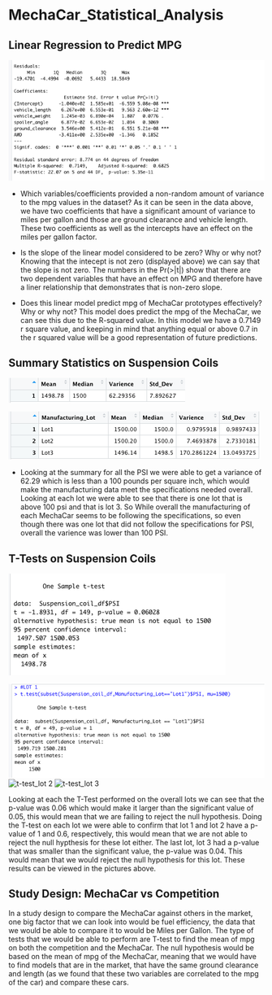 # MechaCar_Statistical_Analysis
## Linear Regression to Predict MPG
![lm_image](https://github.com/Mparra14/MechaCar_Statistical_Analysis/blob/main/mechaCar_lm%20summary.png)
* Which variables/coefficients provided a non-random amount of variance to the mpg values in the dataset?
  As it can be seen in the data above, we have two coefficients that have a significant amount of variance to miles per gallon and those are ground clearance and vehicle length. These two coefficients as well as the intercepts have an effect on the miles per gallon factor. 
* Is the slope of the linear model considered to be zero? Why or why not?
  Knowing that the intecept is not zero (displayed above) we can say that the slope is not zero. The numbers in the Pr(>|t|) show that there are two dependent variables that have an effect on MPG and therefore have a liner relationship that demonstrates that is non-zero slope.

* Does this linear model predict mpg of MechaCar prototypes effectively? Why or why not?
This model does predict the mpg of the MechaCar, we can see this due to the R-squared value. In this model we have a 0.7149 r square value, and keeping in mind that anything equal or above 0.7 in the r squared value will be a good representation of future predictions. 

## Summary Statistics on Suspension Coils
![summary](https://github.com/Mparra14/MechaCar_Statistical_Analysis/blob/main/Summary.png)

![lot_summary](https://github.com/Mparra14/MechaCar_Statistical_Analysis/blob/main/Lot_Summary.png)

* Looking at the summary for all the PSI we were able to get a variance of 62.29 which is less than a 100 pounds per square inch, which would make the manufacturing data meet the specifications needed overall. Looking at each lot we were able to see that there is one lot that is above 100 psi and that is lot 3. So While overall the manufacturing of each MechaCar seems to be following the specifications, so even though there was one lot that did not follow the specifications for PSI, overall the varience was lower than 100 PSI. 

## T-Tests on Suspension Coils
![t-test](https://github.com/Mparra14/MechaCar_Statistical_Analysis/blob/main/t-test.png)

![t-test_lot 1](https://github.com/Mparra14/MechaCar_Statistical_Analysis/blob/main/t-test_lot%201.png)
![t-test_lot 2]()
![t-test_lot 3]()

Looking at each the T-Test performed on the overall lots we can see that the p-value was 0.06 which would make it larger than the significant value of 0.05, this would mean that we are failing to reject the null hypothesis. Doing the T-test on each lot we were able to confirm that lot 1 and lot 2 have a p-value of 1 and 0.6, respectively, this would mean that we are not able to reject the null hypthesis for these lot either. The last lot, lot 3 had a p-value that was smaller than the significant value, the p-value was 0.04. This would mean that we would reject the null hypothesis for this lot. These results can be viewed in the pictures above. 

## Study Design: MechaCar vs Competition

In a study design to compare the MechaCar against others in the market, one big factor that we can look into would be fuel efficiency, the data that we would be able to compare it to would be Miles per Gallon. The type of tests that we would be able to perform are T-test to find the mean of mpg on both the competition and the MechaCar. The null hypothesis would be based on the mean of mpg of the MechaCar, meaning that we would have to find models that are in the market, that have the same ground clearance and length (as we found that these two variables are correlated to the mpg of the car) and compare these cars. 
